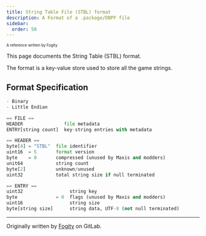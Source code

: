 ```yaml
---
title: String Table File (STBL) format
description: A Format of a .package/DBPF file
sidebar:
  order: 50
---
```


<sup><sub>A reference written by Fogity</sub></sup>

This page documents the String Table (STBL) format.

The format is a key-value store used to store all the game strings.

## Format Specification

```python
- Binary
- Little Endian

== FILE ==
HEADER               file metadata
ENTRY[string count]  key-string entries with metadata

== HEADER ==
byte[4] = "STBL"  file identifier
uint16  = 5       format version
byte    = 0       compressed (unused by Maxis and modders)
unit64            string count
byte[2]           unknown/unused
uint32            total string size if null terminated

== ENTRY ==
uint32                 string key
byte              = 0  flags (unused by Maxis and modders)
uint16                 string size
byte[string size]      string data, UTF-8 (not null terminated)
```

---

Originally written by [Fogity](https://www.patreon.com/c/fogity/) on GitLab.